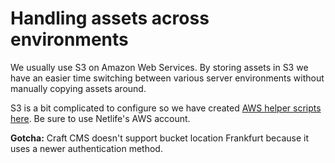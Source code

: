 # Handling assets across environments

We usually use S3 on Amazon Web Services. By storing assets in S3 we have an easier time switching between various server environments without manually copying assets around.

S3 is a bit complicated to configure so we have created [AWS helper scripts here](https://github.com/netliferesearch/aws-helper-scripts). Be sure to use Netlife's AWS account.

**Gotcha:** Craft CMS doesn't support bucket location Frankfurt because it uses a newer authentication method.
